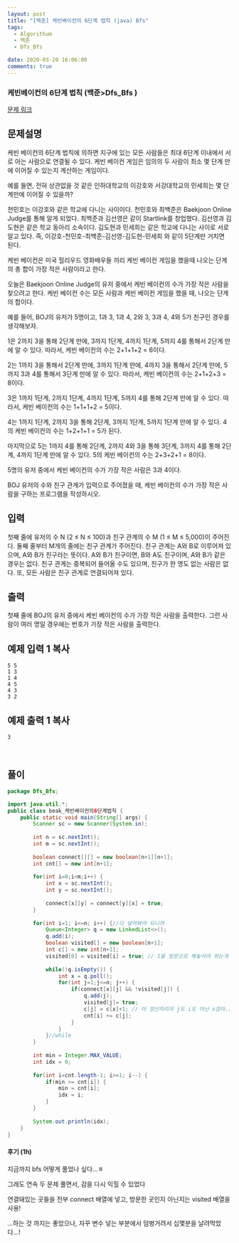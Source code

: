 ```yaml
---
layout: post
title: "[백준] 케빈베이컨의 6단계 법칙 (java) Bfs"
tags:
  - Algorithum
  - 백준
  - Dfs_Bfs

date: 2020-03-20 16:06:00
comments: true
---
```




###   케빈베이컨의 6단계 법칙  (백준>Dfs_Bfs )

[문제 링크](https://www.acmicpc.net/problem/1389 )

## 문제설명

케빈 베이컨의 6단계 법칙에 의하면 지구에 있는 모든 사람들은 최대 6단계 이내에서 서로 아는 사람으로 연결될 수 있다. 케빈 베이컨 게임은 임의의 두 사람이 최소 몇 단계 만에 이어질 수 있는지 계산하는 게임이다.

예를 들면, 전혀 상관없을 것 같은 인하대학교의 이강호와 서강대학교의 민세희는 몇 단계만에 이어질 수 있을까?

천민호는 이강호와 같은 학교에 다니는 사이이다. 천민호와 최백준은 Baekjoon Online Judge를 통해 알게 되었다. 최백준과 김선영은 같이 Startlink를 창업했다. 김선영과 김도현은 같은 학교 동아리 소속이다. 김도현과 민세희는 같은 학교에 다니는 사이로 서로 알고 있다. 즉, 이강호-천민호-최백준-김선영-김도현-민세희 와 같이 5단계만 거치면 된다.

케빈 베이컨은 미국 헐리우드 영화배우들 끼리 케빈 베이컨 게임을 했을때 나오는 단계의 총 합이 가장 적은 사람이라고 한다.

오늘은 Baekjoon Online Judge의 유저 중에서 케빈 베이컨의 수가 가장 작은 사람을 찾으려고 한다. 케빈 베이컨 수는 모든 사람과 케빈 베이컨 게임을 했을 때, 나오는 단계의 합이다.

예를 들어, BOJ의 유저가 5명이고, 1과 3, 1과 4, 2와 3, 3과 4, 4와 5가 친구인 경우를 생각해보자.

1은 2까지 3을 통해 2단계 만에, 3까지 1단계, 4까지 1단계, 5까지 4를 통해서 2단계 만에 알 수 있다. 따라서, 케빈 베이컨의 수는 2+1+1+2 = 6이다.

2는 1까지 3을 통해서 2단계 만에, 3까지 1단계 만에, 4까지 3을 통해서 2단계 만에, 5까지 3과 4를 통해서 3단계 만에 알 수 있다. 따라서, 케빈 베이컨의 수는 2+1+2+3 = 8이다.

3은 1까지 1단계, 2까지 1단계, 4까지 1단계, 5까지 4를 통해 2단계 만에 알 수 있다. 따라서, 케빈 베이컨의 수는 1+1+1+2 = 5이다.

4는 1까지 1단계, 2까지 3을 통해 2단계, 3까지 1단계, 5까지 1단계 만에 알 수 있다. 4의 케빈 베이컨의 수는 1+2+1+1 = 5가 된다.

마지막으로 5는 1까지 4를 통해 2단계, 2까지 4와 3을 통해 3단계, 3까지 4를 통해 2단계, 4까지 1단계 만에 알 수 있다. 5의 케빈 베이컨의 수는 2+3+2+1 = 8이다.

5명의 유저 중에서 케빈 베이컨의 수가 가장 작은 사람은 3과 4이다.

BOJ 유저의 수와 친구 관계가 입력으로 주어졌을 때, 케빈 베이컨의 수가 가장 작은 사람을 구하는 프로그램을 작성하시오.

 

## 입력

첫째 줄에 유저의 수 N (2 ≤ N ≤ 100)과 친구 관계의 수 M (1 ≤ M ≤ 5,000)이 주어진다. 둘째 줄부터 M개의 줄에는 친구 관계가 주어진다. 친구 관계는 A와 B로 이루어져 있으며, A와 B가 친구라는 뜻이다. A와 B가 친구이면, B와 A도 친구이며, A와 B가 같은 경우는 없다. 친구 관계는 중복되어 들어올 수도 있으며, 친구가 한 명도 없는 사람은 없다. 또, 모든 사람은 친구 관계로 연결되어져 있다.

## 출력

첫째 줄에 BOJ의 유저 중에서 케빈 베이컨의 수가 가장 작은 사람을 출력한다. 그런 사람이 여러 명일 경우에는 번호가 가장 작은 사람을 출력한다.

## 예제 입력 1 복사

```
5 5
1 3
1 4
4 5
4 3
3 2
```

## 예제 출력 1 복사

```
3
```

<br>

## 풀이

```java
package Dfs_Bfs;

import java.util.*;
public class beak_케빈베이컨의6단계법칙 {
	public static void main(String[] args) {
		Scanner sc = new Scanner(System.in);
		
		int n = sc.nextInt();
		int m = sc.nextInt();
		
		boolean connect[][] = new boolean[n+1][n+1];
		int cnt[] = new int[n+1];
		
		for(int i=0;i<m;i++) {
			int x = sc.nextInt();
			int y = sc.nextInt();
			
			connect[x][y] = connect[y][x] = true;
		}
		
		for(int i=1; i<=n; i++) {//다 넣어봐야 되니까
			Queue<Integer> q = new LinkedList<>();
			q.add(i);
			boolean visited[] = new boolean[n+1];
			int c[] = new int[n+1];
			visited[0] = visited[i] = true; // 1을 방문으로 해놓아야 하는게 아니고 i를 해놔야함
			
			while(!q.isEmpty()) {
				int x = q.poll();
				for(int j=1;j<=n; j++) {
					if(connect[x][j] && !visited[j]) {
						q.add(j);
						visited[j]= true;
						c[j] = c[x]+1; // 아 정신차리자 j도 i도 아닌 x잖아.....!
						cnt[i] += c[j];
					}
				}
			}//while
		}
		
		int min = Integer.MAX_VALUE;
		int idx = 0;
		
		for(int i=cnt.length-1; i>=1; i--) {
			if(min >= cnt[i]) {
				min = cnt[i];
				idx = i;
			}
		}
		
		System.out.println(idx);
	}
}

```

#### 후기 (1h)

지금까지 bfs 어떻게 풀었나 싶다...ㅎ <br>

그래도 연속 두 문제 풀면서, 감을 다시 익힐 수 있었다 <br>

연결돼있는 곳들을 전부 connect 배열에 넣고, 방문한 곳인지 아닌지는 visited 배열을 사용!<br>

...하는 것 까지는 좋았으나, 자꾸 변수 넣는 부분에서 덤벙거려서 십몇분을 날려먹었다...! 